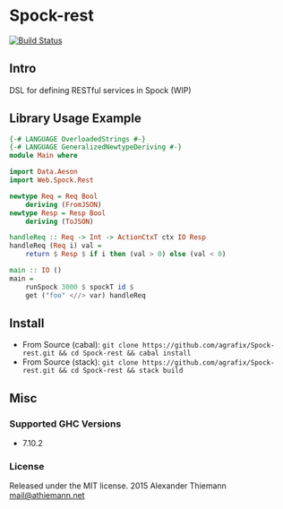 Spock-rest
=====

[![Build Status](https://travis-ci.org/agrafix/Spock-rest.svg)](https://travis-ci.org/agrafix/Spock-rest)


## Intro


DSL for defining RESTful services in Spock (WIP)


## Library Usage Example

```haskell
{-# LANGUAGE OverloadedStrings #-}
{-# LANGUAGE GeneralizedNewtypeDeriving #-}
module Main where

import Data.Aeson
import Web.Spock.Rest

newtype Req = Req Bool
    deriving (FromJSON)
newtype Resp = Resp Bool
    deriving (ToJSON)

handleReq :: Req -> Int -> ActionCtxT ctx IO Resp
handleReq (Req i) val =
    return $ Resp $ if i then (val > 0) else (val < 0)

main :: IO ()
main =
    runSpock 3000 $ spockT id $
    get ("foo" <//> var) handleReq

```

## Install

* From Source (cabal): `git clone https://github.com/agrafix/Spock-rest.git && cd Spock-rest && cabal install`
* From Source (stack): `git clone https://github.com/agrafix/Spock-rest.git && cd Spock-rest && stack build`


## Misc

### Supported GHC Versions

* 7.10.2

### License

Released under the MIT license.
2015 Alexander Thiemann <mail@athiemann.net>
